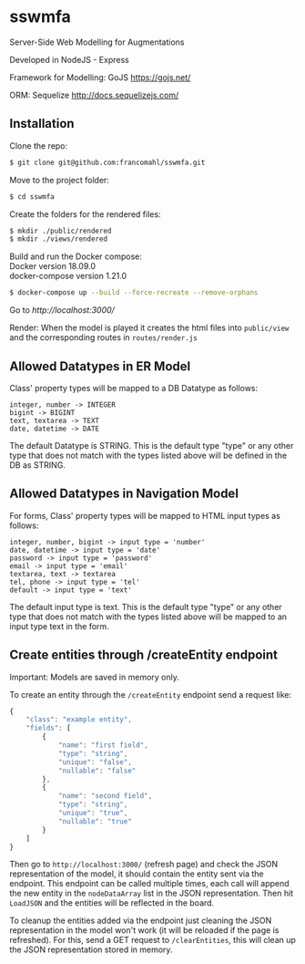 # sswmfa
Server-Side Web Modelling for Augmentations

Developed in NodeJS - Express

Framework for Modelling: GoJS https://gojs.net/

ORM: Sequelize http://docs.sequelizejs.com/

## Installation
Clone the repo:
```bash
$ git clone git@github.com:francomahl/sswmfa.git
```
Move to the project folder:
```bash
$ cd sswmfa
```

Create the folders for the rendered files:
```bash
$ mkdir ./public/rendered
$ mkdir ./views/rendered
```

Build and run the Docker compose:  
Docker version 18.09.0  
docker-compose version 1.21.0
```bash
$ docker-compose up --build --force-recreate --remove-orphans
```
Go to *http://localhost:3000/*

Render: When the model is played it creates the html files into `public/view` and the corresponding
routes in `routes/render.js`

## Allowed Datatypes in ER Model
Class' property types will be mapped to a DB Datatype as follows:
```
integer, number -> INTEGER
bigint -> BIGINT
text, textarea -> TEXT
date, datetime -> DATE
```
The default Datatype is STRING. This is the default type "type" or any other type that does not match with the types listed above will be defined in the DB as STRING.

## Allowed Datatypes in Navigation Model
For forms, Class' property types will be mapped to HTML input types as follows:
```
integer, number, bigint -> input type = 'number'
date, datetime -> input type = 'date'
password -> input type = 'password'
email -> input type = 'email'
textarea, text -> textarea
tel, phone -> input type = 'tel'					
default -> input type = 'text'
```
The default input type is text. This is the default type "type" or any other type that does not match with the types listed above will be mapped to an input type text in the form.

## Create entities through /createEntity endpoint
Important: Models are saved in memory only.

To create an entity through the `/createEntity` endpoint send a request like:
```javascript
{
	"class": "example entity",
	"fields": [
		{
			"name": "first field",
			"type": "string",
			"unique": "false",
			"nullable": "false"
		},
		{
			"name": "second field",
			"type": "string",
			"unique": "true",
			"nullable": "true"
		}
	]
}
```

Then go to `http://localhost:3000/` (refresh page) and check the JSON representation of the model, it should contain the entity sent via the endpoint. This endpoint can be called multiple times, each call will append the new entity in the `nodeDataArray` list in the JSON representation.
Then hit `LoadJSON` and the entities will be reflected in the board.

To cleanup the entities added via the endpoint just cleaning the JSON representation in the model won't work (it will be reloaded if the page is refreshed). For this, send a GET request to `/clearEntities`, this will clean up the JSON representation stored in memory.
